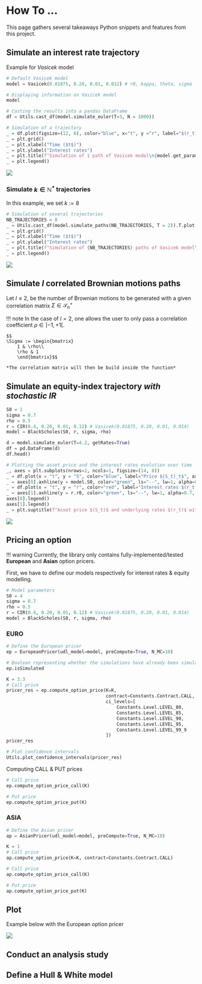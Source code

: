 # How To ...

This page gathers several takeaways Python snippets and features from this project.

## Simulate an interest rate trajectory

Example for *Vasicek* model

```python hl_lines="2"
# Default Vasicek model
model = Vasicek(0.01875, 0.20, 0.01, 0.012) # r0, kappa, theta, sigma

# Displaying information on Vasicek model
model

# Casting the results into a pandas DataFrame
df = Utils.cast_df(model.simulate_euler(T=3, N = 1000))

# Simulation of a trajectory
_ = df.plot(figsize=(12, 6), color="blue", x="t", y ="r", label="$(r_t)_t$")
_ = plt.grid()
_ = plt.xlabel("Time ($t$)")
_ = plt.ylabel("Interest rates")
_ = plt.title(f"Simulation of 1 path of Vasicek model\n{model.get_parameter_string()}")
_ = plt.legend()
```

<div class="img-demo">
    <img src="../img/screens/vasicek.png">
</div>


### Simulate $k \in \mathbb{N}^*$ trajectories

In this example, we set $k := 8$

```python hl_lines="2"
# Simulation of several trajectories
NB_TRAJECTORIES = 8
_ = Utils.cast_df(model.simulate_paths(NB_TRAJECTORIES, T = 2)).T.plot(x = 0, y = list(range(1, NB_TRAJECTORIES + 1)), figsize=(12, 6))
_ = plt.grid()
_ = plt.xlabel("Time ($t$)")
_ = plt.ylabel("Interest rates")
_ = plt.title(f"Simulation of {NB_TRAJECTORIES} paths of Vasicek model\n{model.get_parameter_string()}")
_ = plt.legend()
```

<div class="img-demo">
    <img src="../img/screens/vasicek_multi.png">
</div>

## Simulate $l$ correlated Brownian motions paths

Let $l \leq 2$, be the number of Brownian motions to be generated with a given correlation matrix $\Sigma \in \mathcal{S}_n^+$


!!! note
    In the case of $l = 2$, one allows the user to only pass a correlation coefficient $\rho \in \left]-1, +1\right[$.

    $$
    \Sigma := \begin{bmatrix}
        1 & \rho\\
        \rho & 1
        \end{bmatrix}$$
    
    *The correlation matrix will then be build inside the function*


## Simulate an equity-index trajectory *with stochastic IR*

```python
S0 = 1
sigma = 0.7
rho = 0.5
r = CIR(0.4, 0.20, 0.01, 0.12) # Vasicek(0.01875, 0.20, 0.01, 0.014)
model = BlackScholes(S0, r, sigma, rho)
```

```python
d = model.simulate_euler(T=4.2, getRates=True)
df = pd.DataFrame(d)
df.head()
```

```python
# Plotting the asset price and the interest rates evolution over time 
_, axes = plt.subplots(nrows=2, ncols=1, figsize=(14, 8))
_ = df.plot(x = "t", y = "S", color="blue", label="Price $(S_t)_t$", ax=axes[0])
_ = axes[0].axhline(y = model.S0, color="green", ls="--", lw=1, alpha=0.7, label="Init. cond. $(S_0)$")
_ = df.plot(x = "t", y = "r", color="red", label="Interest rates $(r_t)_t$", ax=axes[1])
_ = axes[1].axhline(y = r.r0, color="green", ls="--", lw=1, alpha=0.7, label="Init. cond. $(r_0)$")
axes[0].legend()
axes[1].legend()
_ = plt.suptitle(f"Asset price $(S_t)$ and underlying rates $(r_t)$ with\n{r.MODEL_NAME}{r.get_parameter_string()} & {model.get_parameter_string()}")
```

<div class="img-demo">
    <img src="../img/screens/bs.png">
</div>

## Pricing an option 

!!! warning
    Currently, the library only contains fully-implemented/tested **European** and **Asian** option pricers.


First, we have to define our models respectively for interest rates & equity modelling.


```python
# Model parameters
S0 = 4
sigma = 0.7
rho = 0.5
r = CIR(0.4, 0.20, 0.01, 0.12) # Vasicek(0.01875, 0.20, 0.01, 0.014)
model = BlackScholes(S0, r, sigma, rho)
```

### EURO

```python
# Define the European pricer
ep = EuropeanPricer(udl_model=model, preCompute=True, N_MC=10)
```

```python
# Boolean representing whether the simulations have already been simulated
ep.isSimulated
```

```python
K = 3.3
# Call price
pricer_res = ep.compute_option_price(K=K, 
                                     contract=Constants.Contract.CALL, 
                                     ci_levels=[
                                         Constants.Level.LEVEL_80, 
                                         Constants.Level.LEVEL_85, 
                                         Constants.Level.LEVEL_90,
                                         Constants.Level.LEVEL_95,
                                         Constants.Level.LEVEL_99_9
                                     ])
pricer_res
```


```python
# Plot confidence intervals
Utils.plot_confidence_intervals(pricer_res)
```

Computing CALL & PUT prices

```python
# Call price
ep.compute_option_price_call(K)

# Put price
ep.compute_option_price_put(K)
```

### ASIA


```python
# Define the Asian pricer
ap = AsianPricer(udl_model=model, preCompute=True, N_MC=10)
```

```python
K = 1
# Call price
ap.compute_option_price(K=K, contract=Constants.Contract.CALL)
```

```python
# Call price
ap.compute_option_price_call(K)

# Put price
ap.compute_option_price_put(K)
```

## Plot 

Example below with the European option pricer

<div class="img-demo">
    <img src="../img/screens/CI_levels.png">
</div>


## Conduct an analysis study


## Define a Hull & White model

